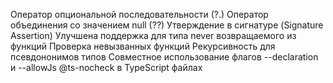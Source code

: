 Оператор опциональной последовательности (?.)
Оператор объединения со значением null (??)
Утверждение в сигнатуре (Signature Assertion)
Улучшена поддержка для типа never возвращаемого из функций
Проверка невызванных функций
Рекурсивность для псевдононимов типов
Совместное использование флагов --declaration и --allowJs
@ts-nocheck в TypeScript файлах
